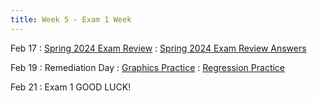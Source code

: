 ```yaml
---
title: Week 5 - Exam 1 Week
---
```


Feb 17
: [Spring 2024 Exam Review](https://rmshksu.github.io/stat240_spring2025/assets/files/Exam1ReviewSpring2024.pdf)
  : [Spring 2024 Exam Review Answers](https://rmshksu.github.io/stat240_spring2025/assets/files/Exam1ReviewAnswers.pdf)
  

Feb 19
: Remediation Day
  : [Graphics Practice](https://rmshksu.github.io/stat240_spring2025/assets/files/ch2practqs.pdf)
  : [Regression Practice](https://rmshksu.github.io/stat240_spring2025/assets/files/ch4practqs.pdf)

Feb 21
: Exam 1 GOOD LUCK!
